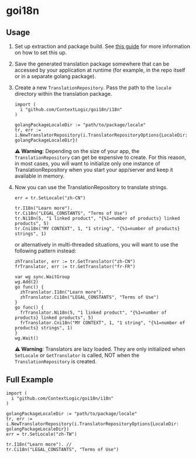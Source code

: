 # goi18n

## Usage

1. Set up extraction and package build. See [this guide](https://wiki.wish.site/display/ENG/New+Project+Onboarding+Guide) for more information on how to set this up.
2. Save the generated translation package somewhere that can be accessed by your application at runtime (for example, in the repo itself or in a separate golang package). 
3. Create a new `TranslationRepository`. Pass the path to the `locale` directory within the translation package. 
    ```
    import (
      i "github.com/ContextLogic/goi18n/i18n"
    )

    golangPackageLocaleDir := "path/to/package/locale"
    tr, err := i.NewTranslatorRepository(i.TranslatorRepositoryOptions{LocaleDir: golangPackageLocaleDir})
    ```
    **:warning: Warning**: Depending on the size of your app, the `TranslationRepository` can get be expensive to create. For this reason, in most cases, you will want to initialize only one instance of TranslationRepository when you start your app/server and keep it available in memory. 
    
4. Now you can use the TranslationRepository to translate strings.
    ```
    err = tr.SetLocale("zh-CN")

    tr.I18n("Learn more"). 
    tr.Ci18n("LEGAL_CONSTANTS", "Terms of Use")
    tr.Ni18n(5, "1 linked product", "{%1=number of products} linked products", 5)
    tr.Cni18n("MY CONTEXT", 1, "1 string", "{%1=number of products} strings", 1)
    ```
    or alternatively in multi-threaded situations, you will want to use the following pattern instead:
    ```
    zhTranslator, err := tr.GetTranslator("zh-CN")
    frTranslator, err := tr.GetTranslator("fr-FR")
     
    var wg sync.WaitGroup
    wg.Add(2)
    go func() {
      zhTranslator.I18n("Learn more"). 
      zhTranslator.Ci18n("LEGAL_CONSTANTS", "Terms of Use")
    }
    go func() {
      frTranslator.Ni18n(5, "1 linked product", "{%1=number of products} linked products", 5)
      frTranslator.Cni18n("MY CONTEXT", 1, "1 string", "{%1=number of products} strings", 1)
    }
    wg.Wait()
    ```
    **:warning: Warning**: Translators are lazy loaded. They are only initialized when `SetLocale` or `GetTranslator` is called, NOT when the `TranslationRepository` is created.

## Full Example

```
import (
  i "github.com/ContextLogic/goi18n/i18n"
)

golangPackageLocaleDir := "path/to/package/locale"
tr, err := i.NewTranslatorRepository(i.TranslatorRepositoryOptions{LocaleDir: golangPackageLocaleDir})
err = tr.SetLocale("zh-TW")
  
tr.I18n("Learn more"). // 
tr.Ci18n("LEGAL_CONSTANTS", "Terms of Use")
```
